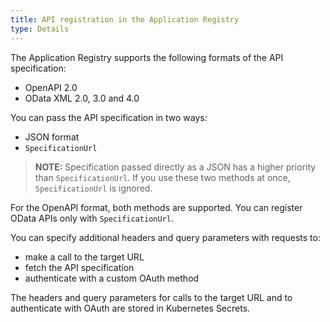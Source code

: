 ```yaml
---
title: API registration in the Application Registry
type: Details
---
```


The Application Registry supports the following formats of the API specification:
- OpenAPI 2.0
- OData XML 2.0, 3.0 and 4.0

You can pass the API specification in two ways:
- JSON format
- `SpecificationUrl`

>**NOTE:** Specification passed directly as a JSON has a higher priority than `SpecificationUrl`.  If you use these two methods at once, `SpecificationUrl` is ignored.

For the OpenAPI format, both methods are supported.
You can register OData APIs only with `SpecificationUrl`.

You can specify additional headers and query parameters with requests to:
- make a call to the target URL
- fetch the API specification
- authenticate with a custom OAuth method

The headers and query parameters for calls to the target URL and to authenticate with OAuth are stored in Kubernetes Secrets.

